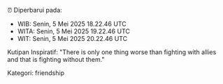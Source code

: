 ⏰ Diperbarui pada:
- WIB: Senin, 5 Mei 2025 18.22.46 UTC
- WITA: Senin, 5 Mei 2025 19.22.46 UTC
- WIT: Senin, 5 Mei 2025 20.22.46 UTC

Kutipan Inspiratif:
"There is only one thing worse than fighting with allies and that is fighting without them."


Kategori: friendship

